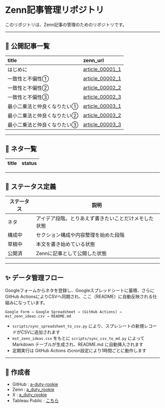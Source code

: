 # Zenn記事管理リポジトリ

このリポジトリは、Zenn記事の管理のためのリポジトリです。

---

## 👣 公開記事一覧

<!-- BEGIN_PUB_TABLE -->
| title                       | zenn_url                                                                   |
|:----------------------------|:---------------------------------------------------------------------------|
| はじめに                    | [article_00001_1](https://zenn.dev/a_duty_rookie/articles/article_00001_1) |
| 一致性と不偏性①             | [article_00002_1](https://zenn.dev/a_duty_rookie/articles/article_00002_1) |
| 一致性と不偏性②             | [article_00002_2](https://zenn.dev/a_duty_rookie/articles/article_00002_2) |
| 一致性と不偏性③             | [article_00002_3](https://zenn.dev/a_duty_rookie/articles/article_00002_3) |
| 最小二乗法と仲良くなりたい① | [article_00003_1](https://zenn.dev/a_duty_rookie/articles/article_00003_1) |
| 最小二乗法と仲良くなりたい② | [article_00003_2](https://zenn.dev/a_duty_rookie/articles/article_00003_2) |
| 最小二乗法と仲良くなりたい③ | [article_00003_3](https://zenn.dev/a_duty_rookie/articles/article_00003_3) |
<!-- END_PUB_TABLE -->

---

## 👣 ネタ一覧

<!-- BEGIN_SEEDS_TABLE -->
| title   | status   |
|---------|----------|
<!-- END_SEEDS_TABLE -->

---

## 👀 ステータス定義

| ステータス | 説明                                                 |
| ---------- | ---------------------------------------------------- |
| ネタ       | アイデア段階。とりあえず書きたいことだけメモした状態 |
| 構成中     | セクション構成や内容整理を始めた段階                 |
| 草稿中     | 本文を書き始めている状態                             |
| 公開済     | Zennに記事として公開した状態                         |

---

## ✨ データ管理フロー

Googleフォームからネタを登録し、Googleスプレッドシートに蓄積、さらにGitHub ActionsによりCSVへ同期され、ここ（README）に自動反映される仕組みになっています。

```plaintext
Google Form → Google Spreadsheet → (GitHub Actions) → mst_zenn_ideas.csv → README.md
```

* `scripts/sync_spreadsheet_to_csv.py` により、スプレシートの新規レコードがCSVに追加されます
* `mst_zenn_ideas.csv` をもとに `scripts/sync_csv_to_md.py` によってMarkdown テーブルが生成され、README.md に自動挿入されます
* 定期実行は GitHub Actions のcron設定により1時間ごとに動作します

---

## 👤 作成者

* GitHub : [a-duty-rookie](https://github.com/a-duty-rookie)
* Zenn : [a\_duty\_rookie](https://zenn.dev/a_duty_rookie)
* X : [a\_duty\_rookie](https://x.com/a_duty_rookie)
* Tableau Public : [こちら](https://public.tableau.com/app/profile/taro.yu/vizzes)

